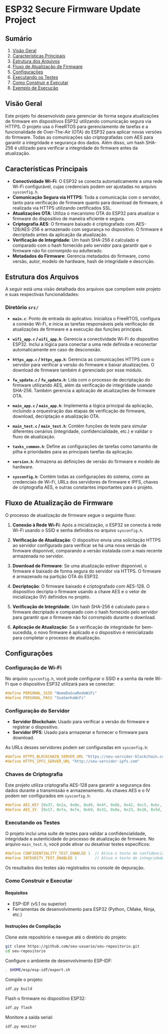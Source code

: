 # ESP32 Secure Firmware Update Project

## Sumário

1. [Visão Geral](#visão-geral)
2. [Características Principais](#características-principais)
3. [Estrutura dos Arquivos](#estrutura-dos-arquivos)
4. [Fluxo de Atualização de Firmware](#fluxo-de-atualização-de-firmware)
5. [Configurações](#configurações)
6. [Executando os Testes](#executando-os-testes)
7. [Como Construir e Executar](#como-construir-e-executar)
8. [Exemplo de Execução](#exemplo-de-execução)

## Visão Geral

Este projeto foi desenvolvido para gerenciar de forma segura atualizações de firmware em dispositivos ESP32 utilizando comunicação segura via HTTPS. O projeto usa o FreeRTOS para gerenciamento de tarefas e a funcionalidade de Over-The-Air (OTA) do ESP32 para aplicar novas versões do firmware. Todas as comunicações são criptografadas com AES para garantir a integridade e segurança dos dados. Além disso, um hash SHA-256 é utilizado para verificar a integridade do firmware antes da atualização.

## Características Principais

- **Conectividade Wi-Fi**: O ESP32 se conecta automaticamente a uma rede Wi-Fi configurável, cujas credenciais podem ser ajustadas no arquivo `sysconfig.h`.
- **Comunicação Segura via HTTPS**: Toda a comunicação com o servidor, tanto para verificação de firmware quanto para download de firmware, é realizada via HTTPS utilizando certificados SSL.
- **Atualizações OTA**: Utiliza o mecanismo OTA do ESP32 para atualizar o firmware do dispositivo de maneira eficiente e segura.
- **Criptografia AES**: O firmware baixado é criptografado com AES-128/AES-256 e armazenado com segurança no dispositivo. O firmware é decriptado antes da aplicação da atualização.
- **Verificação de Integridade**: Um hash SHA-256 é calculado e comparado com o hash fornecido pelo servidor para garantir que o firmware não foi corrompido ou adulterado.
- **Metadados do Firmware**: Gerencia metadados do firmware, como versão, autor, modelo de hardware, hash de integridade e descrição.

## Estrutura dos Arquivos

A seguir está uma visão detalhada dos arquivos que compõem este projeto e suas respectivas funcionalidades:

### Diretório `src/`

- **`main.c`**: Ponto de entrada do aplicativo. Inicializa o FreeRTOS, configura a conexão Wi-Fi, e inicia as tarefas responsáveis pela verificação de atualizações de firmware e a execução das funções principais.
- **`wifi_app.c` / `wifi_app.h`**: Gerencia a conectividade Wi-Fi do dispositivo ESP32. Inclui a lógica para conectar a uma rede definida e reconectar automaticamente em caso de desconexão.
  
- **`https_app.c` / `https_app.h`**: Gerencia as comunicações HTTPS com o servidor para verificar a versão do firmware e baixar atualizações. O download de firmware também é gerenciado por esse módulo.
  
- **`fw_update.c` / `fw_update.h`**: Lida com o processo de decriptação do firmware utilizando AES, além da verificação de integridade usando SHA-256. Também gerencia a aplicação de atualizações de firmware OTA.

- **`main_app.c` / `main_app.h`**: Implementa a lógica principal da aplicação, incluindo a orquestração das etapas de verificação de firmware, download, decriptação e atualização OTA.
  
- **`main_test.c` / `main_test.h`**: Contém funções de teste para simular diferentes cenários (integridade, confidencialidade, etc.) e validar o fluxo de atualização.

- **`tasks_common.h`**: Define as configurações de tarefas como tamanho de pilha e prioridades para as principais tarefas da aplicação.
  
- **`version.h`**: Armazena as definições de versão do firmware e modelo de hardware.

- **`sysconfig.h`**: Contém todas as configurações do sistema, como as credenciais de Wi-Fi, URLs dos servidores de firmware e IPFS, chaves de criptografia AES, e outras constantes importantes para o projeto.

## Fluxo de Atualização de Firmware

O processo de atualização de firmware segue o seguinte fluxo:

1. **Conexão à Rede Wi-Fi**: Após a inicialização, o ESP32 se conecta à rede Wi-Fi usando o SSID e senha definidos no arquivo `sysconfig.h`.
   
2. **Verificação de Atualização**: O dispositivo envia uma solicitação HTTPS ao servidor configurado para verificar se há uma nova versão de firmware disponível, comparando a versão instalada com a mais recente armazenada no servidor.
   
3. **Download de Firmware**: Se uma atualização estiver disponível, o firmware é baixado de forma segura do servidor via HTTPS. O firmware é armazenado na partição OTA do ESP32.
   
4. **Decriptação**: O firmware baixado é criptografado com AES-128. O dispositivo decripta o firmware usando a chave AES e o vetor de inicialização (IV) definidos no projeto.
   
5. **Verificação de Integridade**: Um hash SHA-256 é calculado para o firmware decriptado e comparado com o hash fornecido pelo servidor para garantir que o firmware não foi corrompido durante o download.
   
6. **Aplicação de Atualização**: Se a verificação de integridade for bem-sucedida, o novo firmware é aplicado e o dispositivo é reinicializado para completar o processo de atualização.

## Configurações

### Configuração de Wi-Fi

No arquivo `sysconfig.h`, você pode configurar o SSID e a senha da rede Wi-Fi que o dispositivo ESP32 utilizará para se conectar:

```c
#define PERSONAL_SSID "NomeDaSuaRedeWiFi"
#define PERSONAL_PASS "SuaSenhaWiFi"
```

### Configuração do Servidor

- **Servidor Blockchain**: Usado para verificar a versão do firmware e registrar o dispositivo.
- **Servidor IPFS**: Usado para armazenar e fornecer o firmware para download.

As URLs desses servidores podem ser configuradas em `sysconfig.h`:

```c
#define HTTPS_BLOCKCHAIN_SERVER_URL "https://seu-servidor-blockchain.com"
#define HTTPS_IPFS_SERVER_URL "http://seu-servidor-ipfs.com"
```

### Chaves de Criptografia
Este projeto utiliza criptografia AES-128 para garantir a segurança dos dados durante a transmissão e armazenamento. As chaves AES e o IV podem ser configurados em `sysconfig.h`:

```c
#define AES_KEY {0x37, 0x2a, 0x0e, 0xd9, 0x4f, 0x6b, 0x42, 0xc5, 0xbc, 0x8d, 0x4e, 0x24, 0x25, 0x11, 0x04, 0x67}
#define AES_IV  {0x17, 0xfa, 0xfe, 0xb9, 0x31, 0x0a, 0x23, 0x16, 0x5d, 0x7f, 0x3d, 0x8f, 0xf5, 0x6c, 0x5f, 0x87}
```

### Executando os Testes
O projeto inclui uma suíte de testes para validar a confidencialidade, integridade e autenticidade do processo de atualização de firmware. No arquivo `main_test.h`, você pode ativar ou desativar testes específicos:

```c
#define CONFIDENTIALITY_TEST_ENABLED 1  // Ativa o teste de confidencialidade
#define INTEGRITY_TEST_ENABLED 1        // Ativa o teste de integridade
```

Os resultados dos testes são registrados no console de depuração.

### Como Construir e Executar

#### Requisitos

- ESP-IDF (v5.1 ou superior)
- Ferramentas de desenvolvimento para ESP32 (Python, CMake, Ninja, etc.)

#### Instruções de Compilação

Clone este repositório e navegue até o diretório do projeto:

```bash
git clone https://github.com/seu-usuario/seu-repositorio.git
cd seu-repositorio
```

Configure o ambiente de desenvolvimento ESP-IDF:

```bash
. $HOME/esp/esp-idf/export.sh
```


Compile o projeto:

```bash
idf.py build
```

Flash o firmware no dispositivo ESP32:

```bash
idf.py flash
```

Monitore a saída serial:

```bash
idf.py monitor
```


